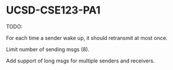 # UCSD-CSE123-PA1

TODO:

For each time a sender wake up, it should retransmit at most once.

Limit number of sending msgs (8).

Add support of long msgs for multiple senders and receivers.
